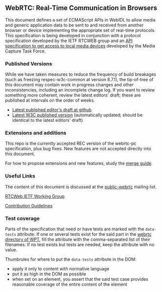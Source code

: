 ## WebRTC: Real-Time Communication in Browsers

This document defines a set of ECMAScript APIs in WebIDL to allow media
and generic application data to be sent to and received from another browser or
device implementing the appropriate set of real-time protocols.
This specification is being developed in conjunction with a protocol specification
developed by the IETF RTCWEB group and an
[API specification to get access to local media devices](https://github.com/w3c/mediacapture-main)
developed by the Media Capture Task Force.

### Published Versions

While we have taken measures to reduce the frequency of build breakages
(such as freezing respec-w3c-common at version 8.7.1), the tip-of-tree of
this document may contain work in progress changes and other inconsistencies,
including an incomplete change log. If you want to review something more coherent,
review the latest editors' draft; these are published at intervals on the order of weeks.

* [Latest published editor's draft at github](https://w3c.github.io/webrtc-pc/)
* [Latest W3C published version](http://www.w3.org/TR/webrtc/) (automatically updated; should be identical to the latest editors' draft)

### Extensions and additions

This repo is the currently accepted REC version of the webrtc-pc specification, plus bug fixes.
New features are not accepted directly into this document.

For how to propose extensions and new features, study the
[merge guide](https://github.com/w3c/webrtc-charter/blob/gh-pages/merge-guide.md).

### Useful Links

The content of this document is discussed at the
[public-webrtc](http://lists.w3.org/Archives/Public/public-webrtc/)
mailing list.

[RTCWeb IETF Working Group](https://tools.ietf.org/wg/rtcweb/)

[Contribution Guidelines](CONTRIBUTING.md)

### Test coverage
Parts of the specification that need or have tests are marked with the `data-tests` attribute. If one or several tests exist for the said part in the [webrtc directory of WPT](https://github.com/web-platform-tests/wpt/tree/master/webrtc), fill the attribute with the comma-separated list of their filenames. If no test exists but tests are needed, keep the attribute with no value.

Thumbrules for where to put the `data-tests` attribute in the DOM:
* apply it only to content with normative language
* put it as high in the DOM as possible
* when set on an element, you assert that the said test case provides reasonable coverage of the entire content of the element
